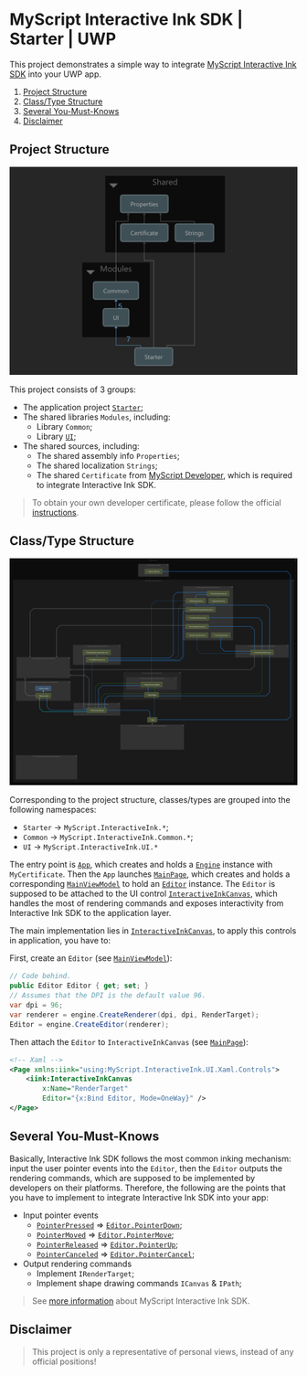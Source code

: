 MyScript Interactive Ink SDK | Starter | UWP
============================================

This project demonstrates a simple way to integrate [MyScript Interactive Ink SDK](https://developer.myscript.com/docs/interactive-ink/1.3/overview/about/) into your UWP app.

1. [Project Structure](#project-structure)
2. [Class/Type Structure](#classtype-structure)
3. [Several You-Must-Knows](#several-you-must-knows)
4. [Disclaimer](#disclaimer)

Project Structure
-----------------

![alt](images/project-dependencies-graph.png)

This project consists of 3 groups:

- The application project [`Starter`](src/Starter/README.md);
- The shared libraries `Modules`, including:
  - Library `Common`;
  - Library [`UI`](src/UI/README.md);
- The shared sources, including:
  - The shared assembly info `Properties`;
  - The shared localization `Strings`;
  - The shared `Certificate` from [MyScript Developer](https://developer.myscript.com), which is required to integrate Interactive Ink SDK.

> To obtain your own developer certificate, please follow the official [instructions](https://developer.myscript.com/getting-started/windows).

Class/Type Structure
--------------------

![alt](images/type-dependencies-graph.png)

Corresponding to the project structure, classes/types are grouped into the following namespaces:

- `Starter` -> `MyScript.InteractiveInk.*`;
- `Common` -> `MyScript.InteractiveInk.Common.*`;
- `UI` -> `MyScript.InteractiveInk.UI.*`

The entry point is [`App`](src/Starter/App.xaml.cs), which creates and holds a [`Engine`](src/Starter/App.xaml.cs#L22) instance with `MyCertificate`.
Then the `App` launches [`MainPage`](src/starter/Views/MainPage.xaml), which creates and holds a corresponding [`MainViewModel`](src/Starter/ViewModels/MainViewModel.cs) to hold an [`Editor`](src/Starter/ViewModels/MainViewModel.cs#L34) instance.
The `Editor` is supposed to be attached to the UI control [`InteractiveInkCanvas`](src/UI/Xaml/Controls/InteractiveInkCanvas.xaml), which handles the most of rendering commands and exposes interactivity from Interactive Ink SDK to the application layer.

The main implementation lies in [`InteractiveInkCanvas`](src/UI/Xaml/Controls/InteractiveInkCanvas.xaml.cs), to apply this controls in application, you have to:

First, create an `Editor` (see [`MainViewModel`](src/Starter/ViewModels/MainViewModel.cs#L54)):

```csharp
// Code behind.
public Editor Editor { get; set; }
// Assumes that the DPI is the default value 96.
var dpi = 96;
var renderer = engine.CreateRenderer(dpi, dpi, RenderTarget);
Editor = engine.CreateEditor(renderer);
```

Then attach the `Editor` to `InteractiveInkCanvas` (see [`MainPage`](src/Starter/Views/MainPage.xaml#L33)):

```xml
<!-- Xaml -->
<Page xmlns:iink="using:MyScript.InteractiveInk.UI.Xaml.Controls">
    <iink:InteractiveInkCanvas
        x:Name="RenderTarget"
        Editor="{x:Bind Editor, Mode=OneWay}" />
</Page>
```

Several You-Must-Knows
----------------------

Basically, Interactive Ink SDK follows the most common inking mechanism: input the user pointer events into the `Editor`, then the `Editor` outputs the rendering commands, which are supposed to be implemented by developers on their platforms.
Therefore, the following are the points that you have to implement to integrate Interactive Ink SDK into your app:

- Input pointer events
  - [`PointerPressed`](src/UI/Xaml/Controls/InteractiveInkCanvas.xaml.cs#L388) => [`Editor.PointerDown`](src/UI/Extensions/EditorExtensions.cs#L45);
  - [`PointerMoved`](src/UI/Xaml/Controls/InteractiveInkCanvas.xaml.cs#L377) => [`Editor.PointerMove`](src/UI/Extensions/EditorExtensions.cs#L56);
  - [`PointerReleased`](src/UI/Xaml/Controls/InteractiveInkCanvas.xaml.cs#L399) => [`Editor.PointerUp`](src/UI/Extensions/EditorExtensions.cs#L72);
  - [`PointerCanceled`](src/UI/Xaml/Controls/InteractiveInkCanvas.xaml.cs#L366) => [`Editor.PointerCancel`](src/UI/Extensions/EditorExtensions.cs#L36);
- Output rendering commands
  - Implement `IRenderTarget`;
  - Implement shape drawing commands `ICanvas` & `IPath`;

> See [more information](https://developer.myscript.com/docs/interactive-ink/1.3/windows/fundamentals/) about MyScript Interactive Ink SDK.

Disclaimer
----------

> This project is only a representative of personal views, instead of any official positions!
